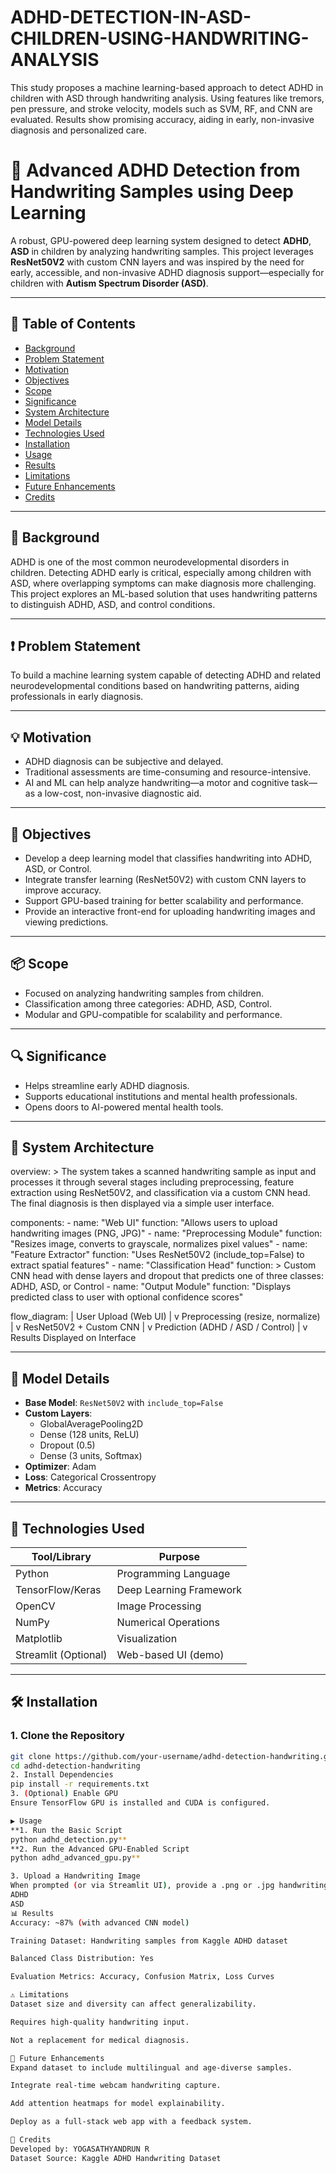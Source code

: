 # ADHD-DETECTION-IN-ASD-CHILDREN-USING-HANDWRITING-ANALYSIS
This study proposes a machine learning-based approach to detect ADHD in children with ASD through handwriting analysis. Using features like tremors, pen pressure, and stroke velocity, models such as SVM, RF, and CNN are evaluated. Results show promising accuracy, aiding in early, non-invasive diagnosis and personalized care.
# 🧠 Advanced ADHD Detection from Handwriting Samples using Deep Learning

A robust, GPU-powered deep learning system designed to detect **ADHD**, **ASD** in children by analyzing handwriting samples. This project leverages **ResNet50V2** with custom CNN layers and was inspired by the need for early, accessible, and non-invasive ADHD diagnosis support—especially for children with **Autism Spectrum Disorder (ASD)**.

---

## 📌 Table of Contents

- [Background](#background)
- [Problem Statement](#problem-statement)
- [Motivation](#motivation)
- [Objectives](#objectives)
- [Scope](#scope)
- [Significance](#significance)
- [System Architecture](#system-architecture)
- [Model Details](#model-details)
- [Technologies Used](#technologies-used)
- [Installation](#installation)
- [Usage](#usage)
- [Results](#results)
- [Limitations](#limitations)
- [Future Enhancements](#future-enhancements)
- [Credits](#credits)

---

## 📖 Background

ADHD is one of the most common neurodevelopmental disorders in children. Detecting ADHD early is critical, especially among children with ASD, where overlapping symptoms can make diagnosis more challenging. This project explores an ML-based solution that uses handwriting patterns to distinguish ADHD, ASD, and control conditions.

---

## ❗ Problem Statement

To build a machine learning system capable of detecting ADHD and related neurodevelopmental conditions based on handwriting patterns, aiding professionals in early diagnosis.

---

## 💡 Motivation

- ADHD diagnosis can be subjective and delayed.
- Traditional assessments are time-consuming and resource-intensive.
- AI and ML can help analyze handwriting—a motor and cognitive task—as a low-cost, non-invasive diagnostic aid.

---

## 🎯 Objectives

- Develop a deep learning model that classifies handwriting into ADHD, ASD, or Control.
- Integrate transfer learning (ResNet50V2) with custom CNN layers to improve accuracy.
- Support GPU-based training for better scalability and performance.
- Provide an interactive front-end for uploading handwriting images and viewing predictions.

---

## 📦 Scope

- Focused on analyzing handwriting samples from children.
- Classification among three categories: ADHD, ASD, Control.
- Modular and GPU-compatible for scalability and performance.

---

## 🔍 Significance

- Helps streamline early ADHD diagnosis.
- Supports educational institutions and mental health professionals.
- Opens doors to AI-powered mental health tools.

---

## 🧰 System Architecture
  overview: >
    The system takes a scanned handwriting sample as input and processes it through
    several stages including preprocessing, feature extraction using ResNet50V2, and
    classification via a custom CNN head. The final diagnosis is then displayed via a
    simple user interface.

  components:
    - name: "Web UI"
      function: "Allows users to upload handwriting images (PNG, JPG)"
    - name: "Preprocessing Module"
      function: "Resizes image, converts to grayscale, normalizes pixel values"
    - name: "Feature Extractor"
      function: "Uses ResNet50V2 (include_top=False) to extract spatial features"
    - name: "Classification Head"
      function: >
        Custom CNN head with dense layers and dropout that predicts 
        one of three classes: ADHD, ASD, or Control
    - name: "Output Module"
      function: "Displays predicted class to user with optional confidence scores"

  flow_diagram: |
    User Upload (Web UI)
            |
            v
    Preprocessing (resize, normalize)
            |
            v
    ResNet50V2 + Custom CNN
            |
            v
    Prediction (ADHD / ASD / Control)
            |
            v
    Results Displayed on Interface

    
---

## 🧠 Model Details

- **Base Model**: `ResNet50V2` with `include_top=False`
- **Custom Layers**:
  - GlobalAveragePooling2D
  - Dense (128 units, ReLU)
  - Dropout (0.5)
  - Dense (3 units, Softmax)
- **Optimizer**: Adam
- **Loss**: Categorical Crossentropy
- **Metrics**: Accuracy

---

## 🚀 Technologies Used

| Tool/Library | Purpose                    |
|--------------|----------------------------|
| Python       | Programming Language       |
| TensorFlow/Keras | Deep Learning Framework |
| OpenCV       | Image Processing           |
| NumPy        | Numerical Operations       |
| Matplotlib   | Visualization              |
| Streamlit (Optional) | Web-based UI (demo) |

---

## 🛠️ Installation

### 1. Clone the Repository
```bash
git clone https://github.com/your-username/adhd-detection-handwriting.git
cd adhd-detection-handwriting
2. Install Dependencies
pip install -r requirements.txt
3. (Optional) Enable GPU
Ensure TensorFlow GPU is installed and CUDA is configured.

▶️ Usage
**1. Run the Basic Script
python adhd_detection.py**
**2. Run the Advanced GPU-Enabled Script
python adhd_advanced_gpu.py**

3. Upload a Handwriting Image
When prompted (or via Streamlit UI), provide a .png or .jpg handwriting sample. The system will return one of:
ADHD
ASD
📊 Results
Accuracy: ~87% (with advanced CNN model)

Training Dataset: Handwriting samples from Kaggle ADHD dataset

Balanced Class Distribution: Yes

Evaluation Metrics: Accuracy, Confusion Matrix, Loss Curves

⚠️ Limitations
Dataset size and diversity can affect generalizability.

Requires high-quality handwriting input.

Not a replacement for medical diagnosis.

🔮 Future Enhancements
Expand dataset to include multilingual and age-diverse samples.

Integrate real-time webcam handwriting capture.

Add attention heatmaps for model explainability.

Deploy as a full-stack web app with a feedback system.

🙏 Credits
Developed by: YOGASATHYANDRUN R
Dataset Source: Kaggle ADHD Handwriting Dataset


